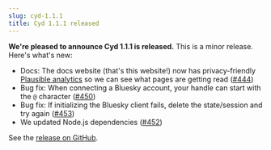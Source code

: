 ```yaml
---
slug: cyd-1.1.1
title: Cyd 1.1.1 released
---
```


**We're pleased to announce Cyd 1.1.1 is released.** This is a minor release. Here's what's new:

- Docs: The docs website (that's this website!) now has privacy-friendly [Plausible analytics](https://plausible.io/) so we can see what pages are getting read ([#444](https://github.com/lockdown-systems/cyd/pull/444))
- Bug fix: When connecting a Bluesky account, your handle can start with the `@` character ([#450](https://github.com/lockdown-systems/cyd/pull/450))
- Bug fix: If initializing the Bluesky client fails, delete the state/session and try again ([#453](https://github.com/lockdown-systems/cyd/pull/453))
- We updated Node.js dependencies ([#452](https://github.com/lockdown-systems/cyd/pull/452))

See the [release on GitHub](https://github.com/lockdown-systems/cyd/releases/tag/v1.1.1).

<!-- truncate -->
